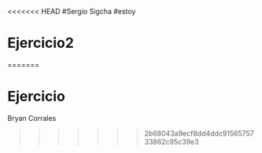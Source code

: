 <<<<<<< HEAD
#Sergio Sigcha
#estoy
# Ejercicio2 
=======
# Ejercicio
Bryan Corrales
>>>>>>> 2b68043a9ecf8dd4ddc9156575733862c95c39e3
